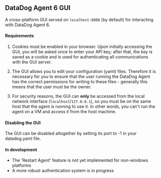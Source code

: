 ## DataDog Agent 6 GUI
A cross-platform GUI served on ```localhost:8080``` (by default) for interacting with DataDog Agent 6.

#### Requirements
1. Cookies must be enabled in your browser. Upon initially accessing the GUI, you will be asked once to enter your API key; after that, the key is saved as a cookie and is used for authenticating all communications with the GUI server.  

2. The GUI allows you to edit your configuration (yaml) files. Therefore it is necessary for you to ensure that the user running the DataDog Agent has the correct permissions for writing to these files - generally this means that the user must be the owner.

3. For security reasons, the GUI can **only** be accessed from the local network interface (```localhost```/```127.0.0.1```), so you must be on the same host that the agent is running to use it. In other words, you can't run the agent on a VM and access it from the host machine.

#### Disabling the GUI
The GUI can be disabled altogether by setting its port to -1 in your datadog.yaml file.

#### In development
- The 'Restart Agent' feature is not yet implemented for non-windows platforms
- A more robust authentication system is in progress
